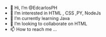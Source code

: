 - 👋 Hi, I’m @EdcarlosPH
- 👀 I’m interested in  HTML , CSS ,PY, NodeJs
- 🌱 I’m currently learning  Java
- 💞️ I’m looking to collaborate on  HTML
- 📫 How to reach me ...

<!---
EdcarlosPH/EdcarlosPH is a ✨ special ✨ repository because its `README.md` (this file) appears on your GitHub profile.
You can click the Preview link to take a look at your changes.
--->
